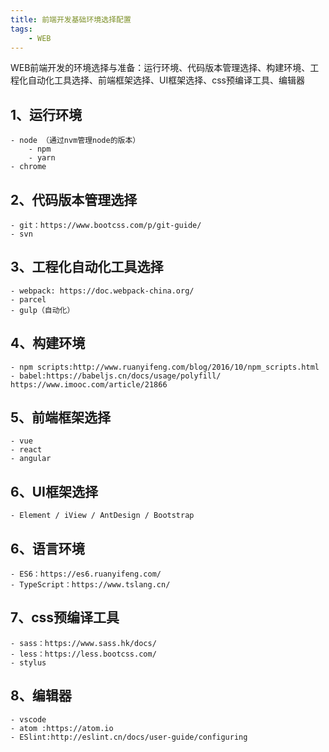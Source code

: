 ```yaml
---
title: 前端开发基础环境选择配置
tags:
    - WEB
---
```

WEB前端开发的环境选择与准备：运行环境、代码版本管理选择、构建环境、工程化自动化工具选择、前端框架选择、UI框架选择、css预编译工具、编辑器
<!-- more -->
## 1、运行环境
    - node （通过nvm管理node的版本）
        - npm
        - yarn
    - chrome
## 2、代码版本管理选择
    - git：https://www.bootcss.com/p/git-guide/ 
    - svn
## 3、工程化自动化工具选择
    - webpack: https://doc.webpack-china.org/
    - parcel
    - gulp（自动化） 
## 4、构建环境
    - npm scripts:http://www.ruanyifeng.com/blog/2016/10/npm_scripts.html
    - babel:https://babeljs.cn/docs/usage/polyfill/    https://www.imooc.com/article/21866
## 5、前端框架选择
    - vue
    - react
    - angular
## 6、UI框架选择
    - Element / iView / AntDesign / Bootstrap
## 6、语言环境
    - ES6：https://es6.ruanyifeng.com/
    - TypeScript：https://www.tslang.cn/
## 7、css预编译工具
    - sass：https://www.sass.hk/docs/
    - less：https://less.bootcss.com/
    - stylus
## 8、编辑器
    - vscode
    - atom :https://atom.io
    - ESlint:http://eslint.cn/docs/user-guide/configuring